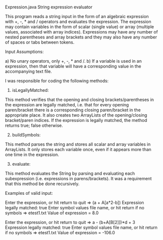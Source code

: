 Expression.java
String expression evaluator

This program reads a string input in the form of an algebraic expression with +, -, * and / operators and evaluates the expression. The expression may contain variables in the form of scalar (single value) or array (multiple values, associated with array indices). Expressions may have any number of nested parentheses and array brackets and they may also have any number of spaces or tabs between tokens.

Input Assumptions:

a) No unary operators, only +, -, * and /.
b) If a variable is used in an expression, then that variable will have a corresponding value in the accompanying text file.

I was responsible for coding the following methods:

1) isLegallyMatched:

This method verifies that the opening and closing brackets/parentheses in the expression are legally matched, i.e. that for every opening paren/bracket there is a corresponding closing paren/bracket in the appropriate place. It also creates two ArrayLists of the opening/closing bracket/paren indices. If the expression is legally matched, the method returns true; false otherwise.

2) buildSymbols:

This method parses the string and stores all scalar and array variables in ArrayLists. It only stores each variable once, even if it appears more than one time in the expression.

3) evaluate:

This method evaluates the String by parsing and evaluating each subexpression (i.e. expressions in parens/brackets). It was a requirement that this method be done recursively.

Examples of valid input:

Enter the expression, or hit return to quit => (a + A[a*2-b])
Expression legally matched: true
Enter symbol values file name, or hit return if no symbols => etest1.txt
Value of expression = 8.0

Enter the expression, or hit return to quit => a - (b+A[B[2]])*d + 3
Expression legally matched: true
Enter symbol values file name, or hit return if no symbols => etest1.txt
Value of expression = -106.0